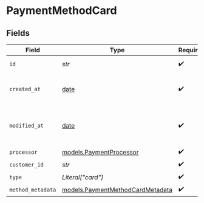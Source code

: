 # PaymentMethodCard


## Fields

| Field                                                                      | Type                                                                       | Required                                                                   | Description                                                                |
| -------------------------------------------------------------------------- | -------------------------------------------------------------------------- | -------------------------------------------------------------------------- | -------------------------------------------------------------------------- |
| `id`                                                                       | *str*                                                                      | :heavy_check_mark:                                                         | The ID of the object.                                                      |
| `created_at`                                                               | [date](https://docs.python.org/3/library/datetime.html#date-objects)       | :heavy_check_mark:                                                         | Creation timestamp of the object.                                          |
| `modified_at`                                                              | [date](https://docs.python.org/3/library/datetime.html#date-objects)       | :heavy_check_mark:                                                         | Last modification timestamp of the object.                                 |
| `processor`                                                                | [models.PaymentProcessor](../models/paymentprocessor.md)                   | :heavy_check_mark:                                                         | N/A                                                                        |
| `customer_id`                                                              | *str*                                                                      | :heavy_check_mark:                                                         | N/A                                                                        |
| `type`                                                                     | *Literal["card"]*                                                          | :heavy_check_mark:                                                         | N/A                                                                        |
| `method_metadata`                                                          | [models.PaymentMethodCardMetadata](../models/paymentmethodcardmetadata.md) | :heavy_check_mark:                                                         | N/A                                                                        |